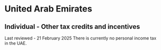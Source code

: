 # United Arab Emirates
## Individual - Other tax credits and incentives
Last reviewed - 21 February 2025
There is currently no personal income tax in the UAE.
